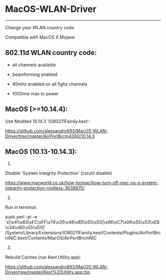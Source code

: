 # MacOS-WLAN-Driver
--------------------
Change your WLAN country code.

Compatible with MacOS X Mojave.

802.11d WLAN country code:
--------------------------

- all channels available

- beamforming enabled

- 80mhz enabled on all 5ghz channels

- 1000mw max tx power


MacOS (>=10.14.4):
--------------------------
Use Modded 10.14.3 'IO80211Family.kext':

https://github.com/alessandro893/MacOS-WLAN-Driver/tree/master/AirPortBrcm4360/10.14.3

MacOS (10.13-10.14.3):
--------------------------

1.

Disable 'System Integrity Protection' (csrutil disable)

https://www.macworld.co.uk/how-to/mac/how-turn-off-mac-os-x-system-integrity-protection-rootless-3638975/

2. 

Run in terminal:

sudo perl -pi -e 's|\x41\x83\xFC\xFF\x74\x35\x48\x8D\x55\xD0|\x66\xC7\x06\x55\x53\xEB\x34\x8D\x55\xD0|' /System/Library/Extensions/IO80211Family.kext/Contents/PlugIns/AirPortBrcmNIC.kext/Contents/MacOS/AirPortBrcmNIC

3.

Rebuild Caches (run Kext Utility.app):

https://github.com/alessandro893/MacOS-WLAN-Driver/raw/master/Kext%20Utility.app.zip
